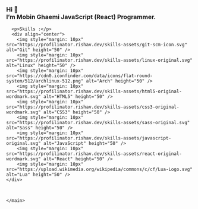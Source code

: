 <!DOCTYPE html>
<html>
  <head>
    <meta charset="UTF-8">
    <meta http-equiv="X-UA-Compatible" content="IE=edge">
    <meta name="viewport" content="width=device-width, initial-scale=1.0">
    <meta name="keywords" content="HTML, CSS, JavaScript, Mobin , Ghaemi , Mobin Ghaemi ,React , Lua , Github">
    <meta name="author" content="Mobin Ghaemi">
    <meta name="description" content="Mobin Ghaemi is a React & Lua Developer">
  </head>

  <body>
    <main>
      <h3>
        Hi 👋 <br />
        I’m <strong>Mobin Ghaemi</strong>
        <strong>JavaScript (React)</strong> Programmer.
      </h3>

      <p>Skills :</p>
      <div align="center">  
        <img style="margin: 10px" src="https://profilinator.rishav.dev/skills-assets/git-scm-icon.svg" alt="Git" height="50" />
        <img style="margin: 10px" src="https://profilinator.rishav.dev/skills-assets/linux-original.svg" alt="Linux" height="50" />  
        <img style="margin: 10px" src="https://cdn0.iconfinder.com/data/icons/flat-round-system/512/archlinux-512.png" alt="Arch" height="50" />
        <img style="margin: 10px" src="https://profilinator.rishav.dev/skills-assets/html5-original-wordmark.svg" alt="HTML5" height="50" />
        <img style="margin: 10px" src="https://profilinator.rishav.dev/skills-assets/css3-original-wordmark.svg" alt="CSS3" height="50" /> 
        <img style="margin: 10px" src="https://profilinator.rishav.dev/skills-assets/sass-original.svg" alt="Sass" height="50" />
        <img style="margin: 10px" src="https://profilinator.rishav.dev/skills-assets/javascript-original.svg" alt="JavaScript" height="50" />
        <img style="margin: 10px" src="https://profilinator.rishav.dev/skills-assets/react-original-wordmark.svg" alt="React" height="50" />
        <img style="margin: 10px" src="https://upload.wikimedia.org/wikipedia/commons/c/cf/Lua-Logo.svg" alt="Lua" height="50" /> 
    </div>

   

    </main>
  </body>
</html>
